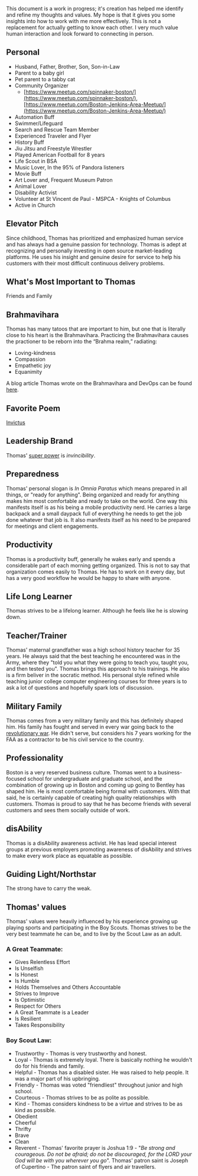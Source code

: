 This document is a work in progress; it's creation has helped me identify and refine my thoughts and values. My hope is that it gives you some insights into how to work with me more effectively. This is not a replacement for actually getting to know each other. I very much value human interaction and look forward to connecting in person.

## Personal

- Husband, Father, Brother, Son, Son-in-Law
- Parent to a baby girl
- Pet parent to a tabby cat
- Community Organizer
  -  [https://www.meetup.com/spinnaker-boston/](https://www.meetup.com/spinnaker-boston/), [https://www.meetup.com/Boston-Jenkins-Area-Meetup/](https://www.meetup.com/Boston-Jenkins-Area-Meetup/)
- Automation Buff
- Swimmer/Lifeguard
- Search and Rescue Team Member
- Experienced Traveler and Flyer
- History Buff
- Jiu Jitsu and Freestyle Wrestler
- Played American Football for 8 years
- Life Scout in BSA
- Music Lover, In the 95% of Pandora listeners 
- Movie Buff
- Art Lover and, Frequent Museum Patron
- Animal Lover
- Disability Activist
- Volunteer at St Vincent de Paul - MSPCA - Knights of Columbus
- Active in Church

## Elevator Pitch
Since childhood, Thomas has prioritized and emphasized human service and has always had a genuine passion for technology. Thomas is adept at recognizing and personally investing in open source market-leading platforms. He uses his insight and  genuine desire for service to help his customers with their most difficult continuous delivery problems.

## What's Most Important to Thomas
Friends and Family

## Brahmavihara
Thomas has many tatoos that are important to him, but one that is literally close to his heart is the Brahmavihara. 
Practicing the Brahmavihara causes the practioner to be reborn into the “Brahma realm,” radiating:

* Loving-kindness
* Compassion
* Empathetic joy
* Equanimity

A blog article Thomas wrote on the Brahmavihara and DevOps can be found [here](https://www.linkedin.com/pulse/bramavihara-four-immeasurables-devops-thomas-a-mcgonagle/). 

## Favorite Poem
[Invictus](https://en.wikipedia.org/wiki/Invictus)

## Leadership Brand
Thomas' [super power](https://drodio.com/what-is-your-leadership-brand/) is *invincibility*. 

## Preparedness
 Thomas' personal slogan is *In Omnia Paratus* which means prepared in all things, or "ready for anything". Being organized and ready for anything makes him most comfortable and ready to take on the world. One way this manifests itself is as his being a mobile productivity nerd. He carries a large backpack and a small daypack full of everything he needs to get the job done whatever that job is. It also manifests itself as his need to be prepared for meetings and client engagements. 

## Productivity
Thomas is a productivity buff, generally he wakes early and spends a considerable part of each morning getting organized. This is not to say that organization comes easily to Thomas. He has to work on it every day, but has a very good workflow he would be happy to share with anyone. 

## Life Long Learner
Thomas strives to be a lifelong learner. Although he feels like he is slowing down.

## Teacher/Trainer
Thomas' maternal grandfather was a high school history teacher for 35 years. He always said that the best teaching he encountered was in the Army, where they "told you what they were going to teach you, taught you, and then tested you". Thomas brings this approach to his trainings. He also is a firm beliver in the socratic method. His personal style refined while teaching junior college computer engineering courses for three years is to ask a lot of questions and hopefully spark lots of discussion. 

## Military Family
  Thomas comes from a very military family and this has definitely shaped him. His family has fought and served in every war going back to the [revolutionary war](https://twitter.com/mcgonagle/status/1041192434816962560). He didn't serve, but considers his 7 years working for the FAA as a contractor to be his civil service to the country.  

## Professionality 
 Boston is a very reserved business culture. Thomas went to a business-focused school for undergraduate and graduate school, and the combination of growing up in Boston and coming up going to Bentley has shaped him. He is most comfortable being formal with customers. With that said, he is certainly capable of creating high quality relationships with customers. Thomas is proud to say that he has become friends with several customers and sees them socially outside of work. 

## disAbility
Thomas is a disAbility awareness activist. He has lead special interest groups at previous employers promoting awareness of disAbility and strives to make every work place as equatable as possible. 

## Guiding Light/Northstar
The strong have to carry the weak.

## Thomas' values 
Thomas' values were heavily influenced by his experience growing up playing sports and participating in the Boy Scouts. Thomas strives to be the very best teammate he can be, and to live by the Scout Law as an adult. 

### A Great Teammate: 
- Gives Relentless Effort
- Is Unselfish
- Is Honest
- Is Humble
- Holds Themselves and Others Accountable
- Strives to Improve
- Is Optimistic
- Respect for Others
- A Great Teammate is a Leader
- Is Resilient
- Takes Responsibility

### Boy Scout Law:
- Trustworthy - Thomas is very trustworthy and honest. 
- Loyal - Thomas is extremely loyal. There is basically nothing he wouldn't do for his friends and family. 
- Helpful - Thomas has a disabled sister. He was raised to help people. It was a major part of his upbringing. 
- Friendly - Thomas was voted "friendliest" throughout junior and high school. 
- Courteous - Thomas strives to be as polite as possible. 
- Kind - Thomas considers kindness to be a virtue and strives to be as kind as possible. 
- Obedient
- Cheerful
- Thrifty
- Brave
- Clean
- Reverent - Thomas' favorite prayer is Joshua 1:9 - "*Be strong and courageous. Do not be afraid; do not be discouraged, for the LORD your God will be with you wherever you go*". Thomas' patron saint is Joseph of Cupertino - The patron saint of flyers and air travellers.  
